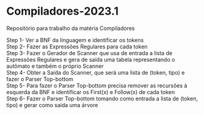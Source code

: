 # Compiladores-2023.1
Repositório para trabalho da matéria Compiladores

Step 1- Ver a BNF da linguagem e identificar os tokens<br>
Step 2- Fazer as Expressões Regulares para cada token<br>
Step 3- Fazer o Gerador de Scanner que usa de entrada a lista de Expressões Regulares
  e gera de saída uma tabela representando o autômato e também o próprio Scanner<br>
Step 4- Obter a Saída do Scanner, que será uma lista de (token, tipo) e fazer o Parser Top-bottom<br>
Step 5- Para fazer o Parser Top-bottom precisa remover as recursões à esquerda da BNF
  e identificar os First(x) e Follow(x) de cada token<br>
Step 6- Fazer o Parser Top-bottom tomando como entrada a lista de (token, tipo)
  e gerar como saída uma árvore<br>
